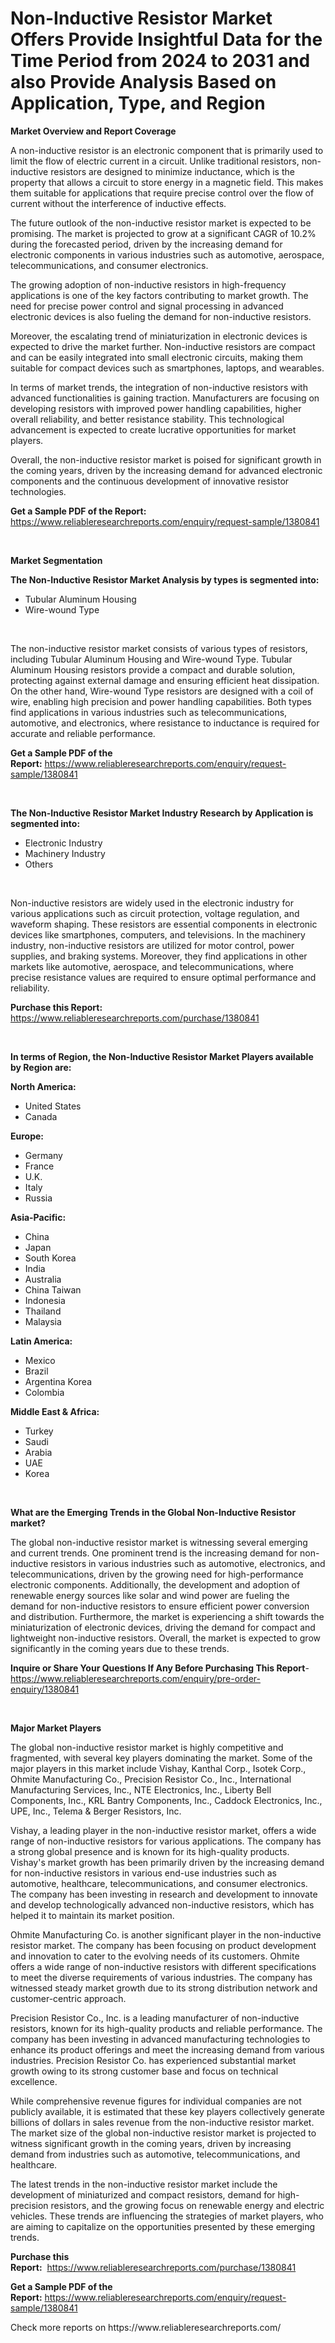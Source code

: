 <p><h1>Non-Inductive Resistor Market Offers Provide Insightful Data for the Time Period from 2024 to 2031 and also Provide Analysis Based on Application, Type, and Region</h1></p><p><strong>Market Overview and Report Coverage</strong></p>
<p><p>A non-inductive resistor is an electronic component that is primarily used to limit the flow of electric current in a circuit. Unlike traditional resistors, non-inductive resistors are designed to minimize inductance, which is the property that allows a circuit to store energy in a magnetic field. This makes them suitable for applications that require precise control over the flow of current without the interference of inductive effects.</p><p>The future outlook of the non-inductive resistor market is expected to be promising. The market is projected to grow at a significant CAGR of 10.2% during the forecasted period, driven by the increasing demand for electronic components in various industries such as automotive, aerospace, telecommunications, and consumer electronics.</p><p>The growing adoption of non-inductive resistors in high-frequency applications is one of the key factors contributing to market growth. The need for precise power control and signal processing in advanced electronic devices is also fueling the demand for non-inductive resistors.</p><p>Moreover, the escalating trend of miniaturization in electronic devices is expected to drive the market further. Non-inductive resistors are compact and can be easily integrated into small electronic circuits, making them suitable for compact devices such as smartphones, laptops, and wearables.</p><p>In terms of market trends, the integration of non-inductive resistors with advanced functionalities is gaining traction. Manufacturers are focusing on developing resistors with improved power handling capabilities, higher overall reliability, and better resistance stability. This technological advancement is expected to create lucrative opportunities for market players.</p><p>Overall, the non-inductive resistor market is poised for significant growth in the coming years, driven by the increasing demand for advanced electronic components and the continuous development of innovative resistor technologies.</p></p>
<p><strong>Get a Sample PDF of the Report:</strong> <a href="https://www.reliableresearchreports.com/enquiry/request-sample/1380841">https://www.reliableresearchreports.com/enquiry/request-sample/1380841</a></p>
<p>&nbsp;</p>
<p><strong>Market Segmentation</strong></p>
<p><strong>The Non-Inductive Resistor Market Analysis by types is segmented into:</strong></p>
<p><ul><li>Tubular Aluminum Housing</li><li>Wire-wound Type</li></ul></p>
<p>&nbsp;</p>
<p><p>The non-inductive resistor market consists of various types of resistors, including Tubular Aluminum Housing and Wire-wound Type. Tubular Aluminum Housing resistors provide a compact and durable solution, protecting against external damage and ensuring efficient heat dissipation. On the other hand, Wire-wound Type resistors are designed with a coil of wire, enabling high precision and power handling capabilities. Both types find applications in various industries such as telecommunications, automotive, and electronics, where resistance to inductance is required for accurate and reliable performance.</p></p>
<p><strong>Get a Sample PDF of the Report:</strong>&nbsp;<a href="https://www.reliableresearchreports.com/enquiry/request-sample/1380841">https://www.reliableresearchreports.com/enquiry/request-sample/1380841</a></p>
<p>&nbsp;</p>
<p><strong>The Non-Inductive Resistor Market Industry Research by Application is segmented into:</strong></p>
<p><ul><li>Electronic Industry</li><li>Machinery Industry</li><li>Others</li></ul></p>
<p>&nbsp;</p>
<p><p>Non-inductive resistors are widely used in the electronic industry for various applications such as circuit protection, voltage regulation, and waveform shaping. These resistors are essential components in electronic devices like smartphones, computers, and televisions. In the machinery industry, non-inductive resistors are utilized for motor control, power supplies, and braking systems. Moreover, they find applications in other markets like automotive, aerospace, and telecommunications, where precise resistance values are required to ensure optimal performance and reliability.</p></p>
<p><strong>Purchase this Report:</strong>&nbsp; <a href="https://www.reliableresearchreports.com/purchase/1380841">https://www.reliableresearchreports.com/purchase/1380841</a></p>
<p>&nbsp;</p>
<p><strong>In terms of Region, the Non-Inductive Resistor Market Players available by Region are:</strong></p>
<p>
    <p> <strong> North America: </strong>
        <ul>
            <li>United States</li>
            <li>Canada</li>
        </ul>
        </p> 
    <p> <strong> Europe: </strong>
        <ul>
            <li>Germany</li>
            <li>France</li>
            <li>U.K.</li>
            <li>Italy</li>
            <li>Russia</li>
        </ul>
        </p> 
    <p> <strong> Asia-Pacific: </strong>
        <ul>
            <li>China</li>
            <li>Japan</li>
            <li>South Korea</li>
            <li>India</li>
            <li>Australia</li>
            <li>China Taiwan</li>
            <li>Indonesia</li>
            <li>Thailand</li>
            <li>Malaysia</li>
        </ul>
        </p> 
    <p> <strong> Latin America: </strong>
        <ul>
            <li>Mexico</li>
            <li>Brazil</li>
            <li>Argentina Korea</li>
            <li>Colombia</li>
        </ul>
        </p> 
    <p> <strong> Middle East & Africa: </strong>
        <ul>
            <li>Turkey</li>
            <li>Saudi</li>
            <li>Arabia</li>
            <li>UAE</li>
            <li>Korea</li>
        </ul>
    </p>
    </p>
<p>&nbsp;</p>
<p><strong>What are the Emerging Trends in the Global Non-Inductive Resistor market?</strong></p>
<p><p>The global non-inductive resistor market is witnessing several emerging and current trends. One prominent trend is the increasing demand for non-inductive resistors in various industries such as automotive, electronics, and telecommunications, driven by the growing need for high-performance electronic components. Additionally, the development and adoption of renewable energy sources like solar and wind power are fueling the demand for non-inductive resistors to ensure efficient power conversion and distribution. Furthermore, the market is experiencing a shift towards the miniaturization of electronic devices, driving the demand for compact and lightweight non-inductive resistors. Overall, the market is expected to grow significantly in the coming years due to these trends.</p></p>
<p><strong>Inquire or Share Your Questions If Any Before Purchasing This Report</strong>- <a href="https://www.reliableresearchreports.com/enquiry/pre-order-enquiry/1380841">https://www.reliableresearchreports.com/enquiry/pre-order-enquiry/1380841</a></p>
<p>&nbsp;</p>
<p><strong>Major Market Players</strong></p>
<p><p>The global non-inductive resistor market is highly competitive and fragmented, with several key players dominating the market. Some of the major players in this market include Vishay, Kanthal Corp., Isotek Corp., Ohmite Manufacturing Co., Precision Resistor Co., Inc., International Manufacturing Services, Inc., NTE Electronics, Inc., Liberty Bell Components, Inc., KRL Bantry Components, Inc., Caddock Electronics, Inc., UPE, Inc., Telema & Berger Resistors, Inc.</p><p>Vishay, a leading player in the non-inductive resistor market, offers a wide range of non-inductive resistors for various applications. The company has a strong global presence and is known for its high-quality products. Vishay's market growth has been primarily driven by the increasing demand for non-inductive resistors in various end-use industries such as automotive, healthcare, telecommunications, and consumer electronics. The company has been investing in research and development to innovate and develop technologically advanced non-inductive resistors, which has helped it to maintain its market position.</p><p>Ohmite Manufacturing Co. is another significant player in the non-inductive resistor market. The company has been focusing on product development and innovation to cater to the evolving needs of its customers. Ohmite offers a wide range of non-inductive resistors with different specifications to meet the diverse requirements of various industries. The company has witnessed steady market growth due to its strong distribution network and customer-centric approach.</p><p>Precision Resistor Co., Inc. is a leading manufacturer of non-inductive resistors, known for its high-quality products and reliable performance. The company has been investing in advanced manufacturing technologies to enhance its product offerings and meet the increasing demand from various industries. Precision Resistor Co. has experienced substantial market growth owing to its strong customer base and focus on technical excellence.</p><p>While comprehensive revenue figures for individual companies are not publicly available, it is estimated that these key players collectively generate billions of dollars in sales revenue from the non-inductive resistor market. The market size of the global non-inductive resistor market is projected to witness significant growth in the coming years, driven by increasing demand from industries such as automotive, telecommunications, and healthcare.</p><p>The latest trends in the non-inductive resistor market include the development of miniaturized and compact resistors, demand for high-precision resistors, and the growing focus on renewable energy and electric vehicles. These trends are influencing the strategies of market players, who are aiming to capitalize on the opportunities presented by these emerging trends.</p></p>
<p><strong>Purchase this Report:</strong>&nbsp;&nbsp;<a href="https://www.reliableresearchreports.com/purchase/1380841">https://www.reliableresearchreports.com/purchase/1380841</a></p>
<p></p>
<p><strong>Get a Sample PDF of the Report:</strong>&nbsp;<a href="https://www.reliableresearchreports.com/enquiry/request-sample/1380841">https://www.reliableresearchreports.com/enquiry/request-sample/1380841</a></p>
<p>Check more reports on https://www.reliableresearchreports.com/</p>